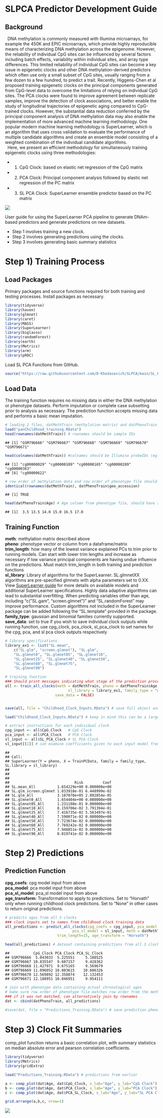 SLPCA Predictor Development Guide
================

## Background

  DNA methylation is commonly measured with Illumina microarrays, for
example the 450K and EPIC microarrays, which provide highly reproducible
means of characterizing DNA methylation across the epigenome. However,
the reliability of individual CpG sites can be influenced by several
factors including batch effects, variability within individual sites,
and array type differences. This limited reliability of individual CpG
sites can become a key issue in epigenetic clocks and other DNA
methylation-derived predictors which often use only a small subset of
CpG sites, usually ranging from a few dozen to a few hundred, to predict
a trait. Recently, Higgens-Chen et al proposed training epigenetic
clocks on the principal components generated from CpG-level data to
overcome the limitations of relying on individual CpG sites. The PCA
clocks were found to improve agreement between replicate samples,
improve the detection of clock associations, and better enable the study
of longitudinal trajectories of epigenetic aging compared to CpG-trained
clocks. However, the substantial data reduction conferred by the
principal component analysis of DNA methylation data may also enable the
implementation of more advanced machine learning methodology. One
popular modern machine learning methodology is SuperLearner, which is an
algorithm that uses cross validation to evaluate the performance of
multiple candidate algorithms and create an ensemble model consisting of
a weighted combination of the individual candidate algorithms.  
  Here, we present an efficient methodology for simultaneously training
epigenetic clocks using three methodologies:

-   1)  CpG Clock: based on elastic net regression of the CpG matrix  

-   2)  PCA Clock: Principal component analysis followed by elastic net
        regression of the PC matrix  

-   3)  SL PCA Clock: SuperLearner ensemble predictor based on the PC
        matrix

![](00_SLPCA_Predictor_Guide_files/figure-gfm/SLPCA_Guide.jpg)<!-- -->

User guide for using the SuperLearner PCA pipeline to generate
DNAm-based predictors and generate predictions on new datasets.

-   Step 1 involves training a new clock.  
-   Step 2 involves generating predictions using the clocks.  
-   Step 3 involves generating basic summary statistics

# Step 1) Training Process

## Load Packages

Primary packages and source functions required for both training and
testing processes. Install packages as necessary.

``` r
library(tidyverse)
library(haven)
library(glmnet)
library(caret)
library(MASS)   
library(SuperLearner)
library(biglasso)
library(randomForest)
library(earth)
library(Metrics)
library(arm)
library(pROC)
```

Load SL PCA Functions from GitHub.

``` r
source("https://raw.githubusercontent.com/D-Khodasevich/SLPCA/main/SL_PCA_Clock_Functions.R") 
```

## Load Data

The training function requires no missing data in either the DNA
methylation or phenotype datasets. Perform imputation or complete case
subsetting prior to analysis as necessary. The prediction function
accepts missing data and performs a basic mean imputation.

``` r
# loading 2 files, datMethTrain (methylation matrix) and datPhenoTrain (phenotype and ID dataset)
load("panChildhood_training.RData")
head(rownames(datMethTrain)) # rownames should be sample IDs
```

    ## [1] "GSM796666" "GSM796667" "GSM796668" "GSM796669" "GSM796670" "GSM796671"

``` r
head(colnames(datMethTrain)) #colnames should be Illumina probeIDs (eg. cg04195702)
```

    ## [1] "cg00000029" "cg00000109" "cg00000165" "cg00000289" "cg00000363"
    ## [6] "cg00000622"

``` r
# row order of methylation data and row order of phenotype file should be matched
identical(rownames(datMethTrain), datPhenoTrain$geo_accession)
```

    ## [1] TRUE

``` r
head(datPhenoTrain$Age) # Age column from phenotype file, should have age in years as a numeric
```

    ## [1]  3.5 13.5 14.0 15.0 16.5 17.0

## Training Function

**meth**: methylation matrix described above  
**pheno**: phenotype vector or column from a dataframe/matrix  
**trim_length**: how many of the lowest variance explained PCs to trim
prior to running models. Can start with lower trim lengths and increase
as necessary if low variance principal components are having undue
influence on the predictions. Must match trim_length in both training
and prediction functions  
**sl_library**: Library of algorithms for the SuperLearner. SL.glmnetXX
algorithms are pre-specified glmnets with alpha parameters set to 0.XX.
View [SuperLearner
guide](https://cran.r-project.org/web/packages/SuperLearner/vignettes/Guide-to-SuperLearner.html)
for more details on available models and additional SuperLearner
specifications. Highly data adaptive algorithms can lead to substantial
overfitting. When predicting variables other than age, including
“c(”SL.gam”, “screen.glmnet”)” and “SL.randomForest” may improve
performance. Custom algorithms not included in the SuperLearner package
can be added following the “SL.template” provided in the package.  
**family_type**: gaussian and binomial families currently supported.  
**save_data**: set to true if you wish to save individual clock outputs
while running function, use cpg_clock, pca_clock, sl_pca_clock to set
names for the cpg, pca, and sl pca clock outputs respectively

``` r
# library specifications
library_ex1 <- list("SL.mean", 
    c("SL.glm", "screen.glmnet"), "SL.glm", 
    "SL.glmnet0", "SL.glmnet05", "SL.glmnet10", 
    "SL.glmnet25", "SL.glmnet40", "SL.glmnet50",  
    "SL.glmnet60", "SL.glmnet75", 
    "SL.glmnet90")

# training function
### Should print messages indicating what stage of the prediction process the function is on
all <- train_all_clocks(meth = datMethTrain, pheno = datPhenoTrain$Age, trim_length = 15, 
                             sl_library = library_ex1, family_type = "gaussian",
                       save_data = FALSE)


save(all, file = "Childhood_Clock_Inputs.RData") # save full object and load later
```

``` r
load("Childhood_Clock_Inputs.RData") # keep in mind this can be a large file 

# extract instructions for each individual clock 
cpg_input <- all$CpG_Clock   # CpG Clock
pca_input <- all$PCA_Clock   # PCA Clock
sl_input <- all$SL_PCA_Clock # SL PCA Clock
sl_input[[1]] # can examine coefficients given to each input model from the SuperLearner
```

    ## 
    ## Call:  
    ## SuperLearner(Y = pheno, X = TrainPCData, family = family_type, SL.library = sl_library) 
    ## 
    ## 
    ## 
    ##                              Risk         Coef
    ## SL.mean_All          1.654229e+00 0.000000e+00
    ## SL.glm_screen.glmnet 1.033918e-01 6.448999e-02
    ## SL.glm_All           3.187070e+05 2.092854e-05
    ## SL.glmnet0_All       1.654404e+00 0.000000e+00
    ## SL.glmnet05_All      1.231108e-01 0.000000e+00
    ## SL.glmnet10_All      8.159706e-02 3.791394e-01
    ## SL.glmnet25_All      7.416735e-02 5.563497e-01
    ## SL.glmnet40_All      7.590071e-02 0.000000e+00
    ## SL.glmnet50_All      7.723674e-02 0.000000e+00
    ## SL.glmnet60_All      7.769242e-02 0.000000e+00
    ## SL.glmnet75_All      7.948851e-02 0.000000e+00
    ## SL.glmnet90_All      8.019741e-02 0.000000e+00

# Step 2) Predictions

## Prediction Function

**cpg_coefs**: cpg model input from above  
**pca_model**: pca model input from above  
**pca_sl_model**: pca_sl model input from above  
**age_transform**: Transformation to apply to predictions. Set to
“Horvath” only when running childhood clock predictions. Set to “None”
in other cases to return original predictions.

``` r
# predicts ages from all 3 clocks
### clock inputs set to names from childhood clock training data 
all_predictions <- predict_all_clocks(cpg_coefs = cpg_input, pca_model = pca_input, 
                               pca_sl_model = sl_input, meth = datMethTrain, 
                        trim_length=15, age_transform = "Horvath")  

head(all_predictions) # dataset containing predictions from all 3 clocks for all samples
```

    ##           CpG_Clock PCA_Clock PCA_SL_Clock
    ## GSM796666  5.043033  5.225551     5.188525
    ## GSM796667 10.835547  9.607157     9.428362
    ## GSM796668 11.427971  9.675165     9.569679
    ## GSM796669 11.096052 10.803615    10.606326
    ## GSM796670 12.569892 12.358874    12.132453
    ## GSM796671 12.188951 10.046951     9.954111

``` r
# join with phenotype data containing actual chronological ages
# make sure row order of phenotype file matches row order from the methylation file
### if it was not matched, can alternatively join by rownames
dat <- cbind(datPhenoTrain, all_predictions)

#save(dat, file = "Predictions_Training.RData") # save prediction phenotype file
```

# Step 3) Clock Fit Summaries

comp_plot function returns a basic correlation plot, with summary
statistics on median absolute error and pearson correlation
coefficients.

``` r
library(tidyverse)
library(Metrics)
library(gridExtra)

load("Predictions_Training.RData") # predictions from earlier

a <- comp_plot(dat$Age, dat$CpG_Clock, x_lab="Age", y_lab="CpG Clock")
b <- comp_plot(dat$Age, dat$PCA_Clock, x_lab="Age", y_lab="PCA Clock")
c <- comp_plot(dat$Age, dat$PCA_SL_Clock, x_lab="Age", y_lab="SL PCA Clock")

grid.arrange(a,b,c, nrow=1)
```

![](00_SLPCA_Predictor_Guide_files/figure-gfm/unnamed-chunk-8-1.png)<!-- -->

